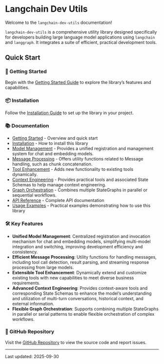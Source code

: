 # Langchain Dev Utils

Welcome to the `langchain-dev-utils` documentation!

`langchain-dev-utils` is a comprehensive utility library designed specifically for developers building large language model applications using `langchain` and `langgraph`. It integrates a suite of efficient, practical development tools.

## Quick Start

### 🚀 Getting Started

Begin with the [Getting Started Guide](./getting-started.md) to explore the library’s features and capabilities.

### 📦 Installation

Follow the [Installation Guide](./installation.md) to set up the library in your project.

### 📚 Documentation

- [Getting Started](./getting-started.md) - Overview and quick start
- [Installation](./installation.md) - How to install this library
- [Model Management](./model-management.md) - Provides a unified registration and management system for chat and embedding models.
- [Message Processing](./message-processing.md) - Offers utility functions related to Message handling, such as chunk concatenation.
- [Tool Enhancement](./tool-enhancement.md) - Adds new functionality to existing tools dynamically.
- [Context Engineering](./context-engineering.md) - Provides practical tools and associated State Schemas to help manage context engineering.
- [Graph Orchestration](./graph-orchestration.md) - Combines multiple StateGraphs in parallel or sequential workflows.
- [API Reference](./api-reference.md) - Complete API documentation
- [Usage Examples](./example.md) - Practical examples demonstrating how to use this library

### 🛠️ Key Features

- **Unified Model Management**: Centralized registration and invocation mechanism for chat and embedding models, simplifying multi-model integration and switching, improving development efficiency and consistency.
- **Efficient Message Processing**: Utility functions for handling messages, including tool call detection, result parsing, and streaming response processing from large models.
- **Extensible Tool Enhancement**: Dynamically extend and customize existing tools with new capabilities to meet diverse business requirements.
- **Advanced Context Engineering**: Provides context-aware tools and corresponding State Schemas to enhance the model’s understanding and utilization of multi-turn conversations, historical context, and external information.
- **Flexible Graph Orchestration**: Supports combining multiple StateGraphs in parallel or serial patterns to enable flexible orchestration of complex workflows.

### 📖 GitHub Repository

Visit the [GitHub Repository](https://github.com/TBice123123/langchain-dev-utils) to view the source code and report issues.

---

Last updated: 2025-09-30
